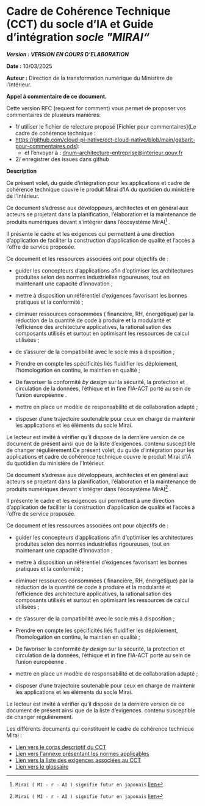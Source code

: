 # Cadre de Cohérence Technique (CCT) du socle d’IA et  Guide d’intégration *socle "MIRAI“*


***Version : VERSION EN COURS D’ELABORATION***

**Date :** 10/03/2025

**Auteur :** Direction de la transformation numérique du Ministère de l’Intérieur.

**Appel à commentaire de ce document.**

Cette version RFC (request for comment) vous permet de proposer vos commentaires de plusieurs manières:

* 1/ utiliser le fichier de relecture proposé [Fichier pour commentaires](Le cadre de cohérence technique : 
* <https://github.com/cloud-pi-native/cct-cloud-native/blob/main/gabarit-pour-commentaires.ods>):  
  * et l’envoyer à : [dnum-architecture-entreprise@interieur.gouv.fr](mailto:dnum-architecture-entreprise@interieur.gouv.fr)  
* 2/ enregistrer des issues dans github

**Description**

Ce présent volet, du guide d’intégration pour les applications et cadre de cohérence technique couvre le produit Mirai d’IA du quotidien du ministère de l'Intérieur.

Ce document s’adresse aux développeurs, architectes et en général aux acteurs se projetant dans la planification, l’élaboration et la maintenance de produits numériques devant s'intégrer dans l’écosystème MirAI[^1] .

Il présente le cadre et les exigences qui permettent à une direction d’application de faciliter la construction d’application de qualité et l’accès à l’offre de service proposée.

Ce document et les ressources associées ont pour objectifs de :

- guider les concepteurs d’applications afin d’optimiser les architectures produites selon des normes industrielles rigoureuses, tout en maintenant une capacité d’innovation ;

- mettre à disposition un référentiel d’exigences favorisant les bonnes pratiques et la conformité ;

- diminuer ressources consommées ( financière, RH, énergétique) par la réduction de la  quantité de code à produire et la modularité et l’efficience des architecture applicatives, la rationalisation des composants utilisés et surtout en optimisant les ressources de calcul utilisées ;

- de s’assurer de la compatibilité avec le socle mis à disposition ;

- Prendre en compte les spécificités liés fluidifier les déploiement, l’homologation en continu, le maintien en qualité ;

- De favoriser la conformité *by design* sur la sécurité, la protection et circulation de la données, l’éthique et in fine l’IA-ACT porté au sein de l’union européenne .

- mettre en place un modèle de responsabilité et de collaboration adapté ;

- disposer d’une trajectoire soutenable pour ceux en charge de maintenir les applications et les éléments du socle Mirai.

Le lecteur est invité à vérifier qu’il dispose de la dernière version de ce document de présent ainsi que de la liste d’exigences. contenu susceptible de changer régulièrement.Ce présent volet, du guide d’intégration pour les applications et cadre de cohérence technique couvre le produit Mirai d’IA du quotidien du ministère de l'Intérieur.

Ce document s’adresse aux développeurs, architectes et en général aux acteurs se projetant dans la planification, l’élaboration et la maintenance de produits numériques devant s'intégrer dans l’écosystème MirAI[^1] .

Il présente le cadre et les exigences qui permettent à une direction d’application de faciliter la construction d’application de qualité et l’accès à l’offre de service proposée.

Ce document et les ressources associées ont pour objectifs de :

- guider les concepteurs d’applications afin d’optimiser les architectures produites selon des normes industrielles rigoureuses, tout en maintenant une capacité d’innovation ;

- mettre à disposition un référentiel d’exigences favorisant les bonnes pratiques et la conformité ;

- diminuer ressources consommées ( financière, RH, énergétique) par la réduction de la  quantité de code à produire et la modularité et l’efficience des architecture applicatives, la rationalisation des composants utilisés et surtout en optimisant les ressources de calcul utilisées ;

- de s’assurer de la compatibilité avec le socle mis à disposition ;

- Prendre en compte les spécificités liés fluidifier les déploiement, l’homologation en continu, le maintien en qualité ;

- De favoriser la conformité *by design* sur la sécurité, la protection et circulation de la données, l’éthique et in fine l’IA-ACT porté au sein de l’union européenne .

- mettre en place un modèle de responsabilité et de collaboration adapté ;

- disposer d’une trajectoire soutenable pour ceux en charge de maintenir les applications et les éléments du socle Mirai.

Le lecteur est invité à vérifier qu’il dispose de la dernière version de ce document de présent ainsi que de la liste d’exigences. contenu susceptible de changer régulièrement.

Les  différents documents qui constituent le cadre de cohérence technique Mirai  :

* [Lien vers le corps descriptif du CCT](./guide-integration-cct-mirai.md)
* [Lien vers l'annexe présentant les normes applicables](./cct-normes.md)
* [Lien vers la liste des exigences associées au CCT](./cct-exigences.md)
* [Lien vers le glossaire](./cct-glossaire.md)

[^1]: `Mirai ( MI - r - AI ) signifie futur en japonais` [lien](https://www.dictionnaire-japonais.com/w/3126/%E6%9C%AA%E6%9D%A5)